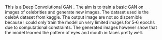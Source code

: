 This is a Deep Convolutional GAN . The aim is to train a basic GAN on images of celebrities and generate new images. The dataset used is the celebA dataset from kaggle.
The output image are not so discernible because I could only train the model on very limited images for 5-6 epochs due to computational constraints.
The generated images however show that the model learned the pattern of eyes and mouth in faces pretty well.
